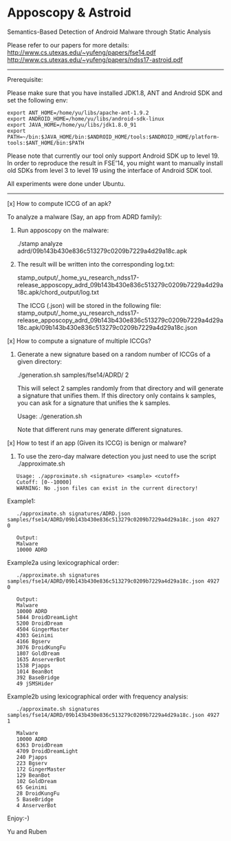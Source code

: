 # Apposcopy & Astroid
Semantics-Based Detection of Android Malware through Static Analysis

Please refer to our papers for more details:
http://www.cs.utexas.edu/~yufeng/papers/fse14.pdf
http://www.cs.utexas.edu/~yufeng/papers/ndss17-astroid.pdf

--------------------------------------------------------------------------
Prerequisite:

Please make sure that you have installed JDK1.8, ANT and Android SDK and set the following env:
```
export ANT_HOME=/home/yu/libs/apache-ant-1.9.2
export ANDROID_HOME=/home/yu/libs/android-sdk-linux
export JAVA_HOME=/home/yu/libs/jdk1.8.0_91
export PATH=~/bin:$JAVA_HOME/bin:$ANDROID_HOME/tools:$ANDROID_HOME/platform-tools:$ANT_HOME/bin:$PATH
```

Please note that currently our tool only support Android SDK up to level 19. In order to reproduce the result in FSE'14, you might want to 
manually install old SDKs from level 3 to level 19 using the interface of Android SDK tool. 

All experiments were done under Ubuntu.

-----------------------------------------------------------------------
[x] How to compute ICCG of an apk?

To analyze a malware (Say, an app from ADRD family):

1. Run apposcopy on the malware:

    ./stamp analyze adrd/09b143b430e836c513279c0209b7229a4d29a18c.apk

2. The result will be written into the corresponding log.txt:

    stamp_output/_home_yu_research_ndss17-release_apposcopy_adrd_09b143b430e836c513279c0209b7229a4d29a18c.apk/chord_output/log.txt

    The ICCG (.json) will be stored in the following file:
        stamp_output/_home_yu_research_ndss17-release_apposcopy_adrd_09b143b430e836c513279c0209b7229a4d29a18c.apk/09b143b430e836c513279c0209b7229a4d29a18c.json

[x] How to compute a signature of multiple ICCGs?

1. Generate a new signature based on a random number of ICCGs of a given directory:

   ./generation.sh samples/fse14/ADRD/ 2

   This will select 2 samples randomly from that directory and will generate a signature that unifies them.
   If this directory only contains k samples, you can ask for a signature that unifies the k samples.

   Usage: ./generation.sh <samples> <size>

   Note that different runs may generate different signatures.

[x] How to test if an app (Given its ICCG) is benign or malware?

1. To use the zero-day malware detection you just need to use the script ./approximate.sh

```
   Usage: ./approximate.sh <signature> <sample> <cutoff>
   Cutoff: [0--10000]
   WARNING: No .json files can exist in the current directory!
```

   Example1:
```
   ./approximate.sh signatures/ADRD.json samples/fse14/ADRD/09b143b430e836c513279c0209b7229a4d29a18c.json 4927 0
```

```
   Output:
   Malware
   10000 ADRD
```

   Example2a using lexicographical order:
```
   ./approximate.sh signatures samples/fse14/ADRD/09b143b430e836c513279c0209b7229a4d29a18c.json 4927 0
```

```
   Output:
   Malware
   10000 ADRD
   5844 DroidDreamLight
   5200 DroidDream
   4504 GingerMaster
   4303 Geinimi
   4166 Bgserv
   3076 DroidKungFu
   1807 GoldDream
   1635 AnserverBot
   1538 Pjapps
   1014 BeanBot
   392 BaseBridge
   49 jSMSHider
```

   Example2b using lexicographical order with frequency analysis:
```
   ./approximate.sh signatures samples/fse14/ADRD/09b143b430e836c513279c0209b7229a4d29a18c.json 4927 1		
```

```
   Malware
   10000 ADRD
   6363 DroidDream
   4709 DroidDreamLight
   240 Pjapps
   223 Bgserv
   172 GingerMaster
   129 BeanBot
   102 GoldDream
   65 Geinimi
   28 DroidKungFu
   5 BaseBridge
   4 AnserverBot
```

Enjoy:-)


Yu and Ruben

